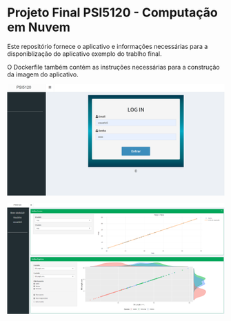 
# Projeto Final PSI5120 - Computação em Nuvem

Este repositório fornece o aplicativo e informações necessárias para a disponiblização do aplicativo exemplo do trablho final.

O Dockerfile também contém as instruções necessárias para a construção da imagem do aplicativo.

![LOGIN](imagens/login.PNG)

![INTERFACE](imagens/INTERFACE.PNG)

